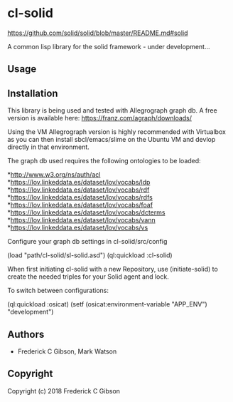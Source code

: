 # cl-solid

https://github.com/solid/solid/blob/master/README.md#solid

A common lisp library for the solid framework - under development...

## Usage




## Installation

This library is being used and tested with Allegrograph graph db.  A free version is available here: https://franz.com/agraph/downloads/

Using the VM Allegrograph version is highly recommended with Virtualbox as you can then install sbcl/emacs/slime on the Ubuntu VM and devlop directly in that environment.

The graph db used requires the following ontologies to be loaded:

*http://www.w3.org/ns/auth/acl
*https://lov.linkeddata.es/dataset/lov/vocabs/ldp
*https://lov.linkeddata.es/dataset/lov/vocabs/rdf
*https://lov.linkeddata.es/dataset/lov/vocabs/rdfs
*https://lov.linkeddata.es/dataset/lov/vocabs/foaf
*https://lov.linkeddata.es/dataset/lov/vocabs/dcterms
*https://lov.linkeddata.es/dataset/lov/vocabs/vann
*https://lov.linkeddata.es/dataset/lov/vocabs/vs

Configure your graph db settings in cl-solid/src/config

(load "path/cl-solid/sl-solid.asd")
(ql:quickload :cl-solid)

When first initiating cl-solid with a new Repository, use (initiate-solid) to create the needed triples for your Solid agent and lock.

To switch between configurations:

(ql:quickload :osicat)
(setf (osicat:environment-variable "APP_ENV") "development")


## Authors

* Frederick C Gibson, Mark Watson

## Copyright

Copyright (c) 2018 Frederick C Gibson


